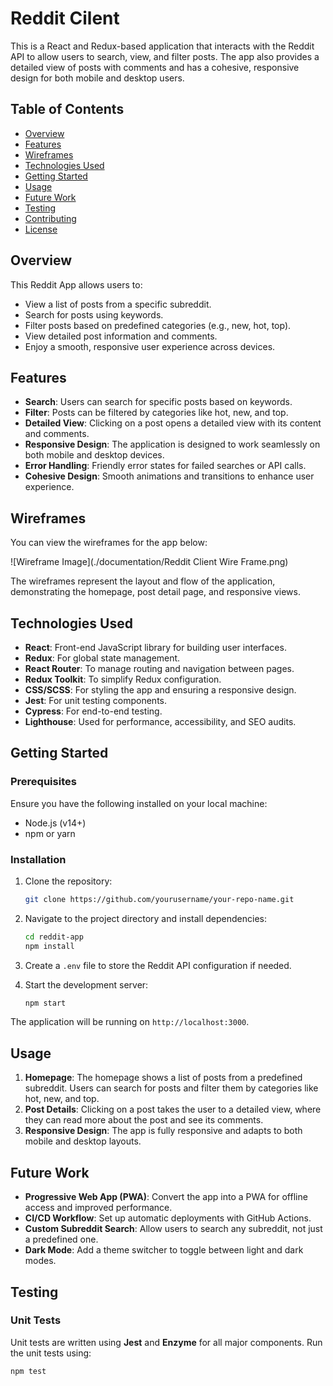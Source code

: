 # Reddit Cilent

This is a React and Redux-based application that interacts with the Reddit API to allow users to search, view, and filter posts. The app also provides a detailed view of posts with comments and has a cohesive, responsive design for both mobile and desktop users.

## Table of Contents

- [Overview](#overview)
- [Features](#features)
- [Wireframes](#wireframes)
- [Technologies Used](#technologies-used)
- [Getting Started](#getting-started)
- [Usage](#usage)
- [Future Work](#future-work)
- [Testing](#testing)
- [Contributing](#contributing)
- [License](#license)

## Overview

This Reddit App allows users to:
- View a list of posts from a specific subreddit.
- Search for posts using keywords.
- Filter posts based on predefined categories (e.g., new, hot, top).
- View detailed post information and comments.
- Enjoy a smooth, responsive user experience across devices.

## Features

- **Search**: Users can search for specific posts based on keywords.
- **Filter**: Posts can be filtered by categories like hot, new, and top.
- **Detailed View**: Clicking on a post opens a detailed view with its content and comments.
- **Responsive Design**: The application is designed to work seamlessly on both mobile and desktop devices.
- **Error Handling**: Friendly error states for failed searches or API calls.
- **Cohesive Design**: Smooth animations and transitions to enhance user experience.

## Wireframes

You can view the wireframes for the app below:

![Wireframe Image](./documentation/Reddit Client Wire Frame.png)

The wireframes represent the layout and flow of the application, demonstrating the homepage, post detail page, and responsive views.

## Technologies Used

- **React**: Front-end JavaScript library for building user interfaces.
- **Redux**: For global state management.
- **React Router**: To manage routing and navigation between pages.
- **Redux Toolkit**: To simplify Redux configuration.
- **CSS/SCSS**: For styling the app and ensuring a responsive design.
- **Jest**: For unit testing components.
- **Cypress**: For end-to-end testing.
- **Lighthouse**: Used for performance, accessibility, and SEO audits.

## Getting Started

### Prerequisites

Ensure you have the following installed on your local machine:
- Node.js (v14+)
- npm or yarn

### Installation

1. Clone the repository:
    ```bash
    git clone https://github.com/yourusername/your-repo-name.git
    ```

2. Navigate to the project directory and install dependencies:
    ```bash
    cd reddit-app
    npm install
    ```

3. Create a `.env` file to store the Reddit API configuration if needed.

4. Start the development server:
    ```bash
    npm start
    ```

The application will be running on `http://localhost:3000`.

## Usage

1. **Homepage**: The homepage shows a list of posts from a predefined subreddit. Users can search for posts and filter them by categories like hot, new, and top.
2. **Post Details**: Clicking on a post takes the user to a detailed view, where they can read more about the post and see its comments.
3. **Responsive Design**: The app is fully responsive and adapts to both mobile and desktop layouts.

## Future Work

- **Progressive Web App (PWA)**: Convert the app into a PWA for offline access and improved performance.
- **CI/CD Workflow**: Set up automatic deployments with GitHub Actions.
- **Custom Subreddit Search**: Allow users to search any subreddit, not just a predefined one.
- **Dark Mode**: Add a theme switcher to toggle between light and dark modes.

## Testing

### Unit Tests

Unit tests are written using **Jest** and **Enzyme** for all major components. Run the unit tests using:
```bash
npm test
